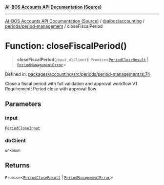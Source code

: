 [**AI-BOS Accounts API Documentation (Source)**](../../../../../README.md)

***

[AI-BOS Accounts API Documentation (Source)](../../../../../README.md) / [@aibos/accounting](../../../README.md) / [periods/period-management](../README.md) / closeFiscalPeriod

# Function: closeFiscalPeriod()

> **closeFiscalPeriod**(`input`, `dbClient`): `Promise`\<[`PeriodCloseResult`](../interfaces/PeriodCloseResult.md) \| [`PeriodManagementError`](../interfaces/PeriodManagementError.md)\>

Defined in: [packages/accounting/src/periods/period-management.ts:74](https://github.com/pohlai88/accounts/blob/48103fb36d28b2b9bfb33472b6de2f719773cde9/packages/accounting/src/periods/period-management.ts#L74)

Close a fiscal period with full validation and approval workflow
V1 Requirement: Period close with approval flow

## Parameters

### input

[`PeriodCloseInput`](../interfaces/PeriodCloseInput.md)

### dbClient

`unknown`

## Returns

`Promise`\<[`PeriodCloseResult`](../interfaces/PeriodCloseResult.md) \| [`PeriodManagementError`](../interfaces/PeriodManagementError.md)\>
